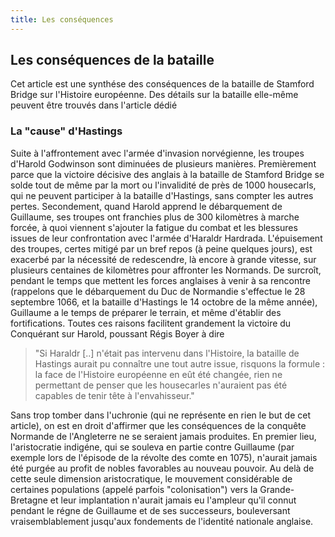 ```yaml
---
title: Les conséquences
---
```

## Les conséquences de la bataille
Cet article est une synthése des conséquences de la bataille de Stamford Bridge sur l'Histoire européenne. Des détails sur la bataille elle-même peuvent être trouvés dans l'article dédié

### La "cause" d'Hastings
Suite à l'affrontement avec l'armée d'invasion norvégienne, les troupes d'Harold Godwinson sont diminuées de plusieurs manières. Premièrement parce que la victoire décisive des anglais à la bataille de Stamford Bridge se solde tout de même par la mort ou l'invalidité de près de 1000 housecarls, qui ne peuvent participer à la bataille d'Hastings, sans compter les autres pertes. Secondement, quand Harold apprend le débarquement de Guillaume, ses troupes ont franchies plus de 300 kilomètres à marche forcée, à quoi viennent s'ajouter la fatigue du combat et les blessures issues de leur confrontation avec l'armée d'Haraldr Hardrada. L'épuisement des troupes, certes mitigé par un bref repos (à peine quelques jours), est exacerbé par la nécessité de redescendre, là encore à grande vitesse, sur plusieurs centaines de kilomètres pour affronter les Normands. De surcroît, pendant le temps que mettent les forces anglaises à venir à sa rencontre (rappelons que le débarquement du Duc de Normandie s'effectue le 28 septembre 1066, et la bataille d'Hastings le 14 octobre de la même année), Guillaume a le temps de préparer le terrain, et même d'établir des fortifications. Toutes ces raisons facilitent grandement la victoire du Conquérant sur Harold, poussant Régis Boyer à dire
>"Si Haraldr [..] n'était pas intervenu dans l'Histoire, la bataille de Hastings aurait pu connaître une tout autre issue, risquons la formule : la face de l'Histoire européenne en eût été changée, rien ne permettant de penser que les housecarles n'auraient pas été capables de tenir tête à l'envahisseur."
>
Sans trop tomber dans l'uchronie (qui ne représente en rien le but de cet article), on est en droit d'affirmer que les conséquences de la conquête Normande de l'Angleterre ne se seraient jamais produites. En premier lieu, l'aristocratie indigéne, qui se souleva en partie contre Guillaume (par exemple lors de l'épisode de la révolte des comte en 1075), n'aurait jamais été purgée au profit de nobles favorables au nouveau pouvoir. Au delà de cette seule dimension aristocratique, le mouvement considérable de certaines populations (appelé parfois "colonisation") vers la Grande-Bretagne et leur implantation n'aurait jamais eu l'ampleur qu'il connut pendant le régne de Guillaume et de ses successeurs, bouleversant vraisemblablement jusqu'aux fondements de l'identité nationale anglaise.

